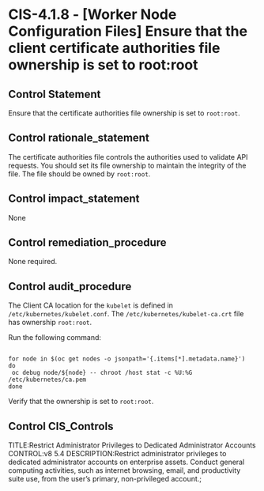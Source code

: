 # CIS-4.1.8 - \[Worker Node Configuration Files\] Ensure that the client certificate authorities file ownership is set to root:root

## Control Statement

Ensure that the certificate authorities file ownership is set to `root:root`.

## Control rationale_statement

The certificate authorities file controls the authorities used to validate API requests. You should set its file ownership to maintain the integrity of the file. The file should be owned by `root:root`.

## Control impact_statement

None

## Control remediation_procedure

None required.

## Control audit_procedure

The Client CA location for the `kubelet` is defined in `/etc/kubernetes/kubelet.conf`. The 
`/etc/kubernetes/kubelet-ca.crt` file has ownership `root:root`.

Run the following command:

```

for node in $(oc get nodes -o jsonpath='{.items[*].metadata.name}')
do
 oc debug node/${node} -- chroot /host stat -c %U:%G /etc/kubernetes/ca.pem
done
```

Verify that the ownership is set to `root:root`.

## Control CIS_Controls

TITLE:Restrict Administrator Privileges to Dedicated Administrator Accounts CONTROL:v8 5.4 DESCRIPTION:Restrict administrator privileges to dedicated administrator accounts on enterprise assets. Conduct general computing activities, such as internet browsing, email, and productivity suite use, from the user’s primary, non-privileged account.;
